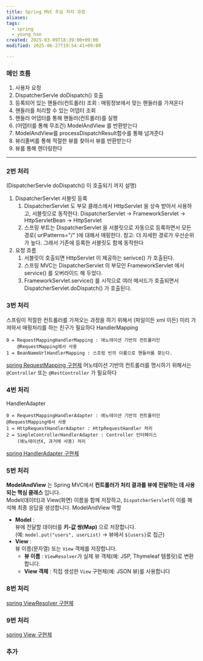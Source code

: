 ```yaml
---
title: Spring MVC 주요 처리 과정
aliases: 
tags:
  - spring
  - young_han
created: 2025-03-09T18:39:00+09:00
modified: 2025-06-27T19:54:41+09:00

---
```


### 메인 흐름
1. 사용자 요청
2. DispatcherServle doDispatch() 호출
3. 등록되어 있는 핸들러(컨트롤러) 조회 : 매핑정보에서 맞는 핸들러를 가져온다
4. 핸들러를 처리할 수 있는 어댑터 조회
5. 핸들러 어댑터를 통해 핸들러(컨트롤러)를 실행
6. (어뎁터를 통해 무조건) ModelAndView 를 반환받는다
7. ModelAndView를 processDispatchResult함수를 통해 넘겨준다
8. 뷰리졸버를 통해 적절한 뷰를 찾아서 뷰를 반환받는다
9. 뷰를 통해 렌더링한다






---


### 2번 처리
(DispatcherServle doDispatch() 이 호출되기 까지 설명)
1. DispatcherServlet 서블릿 등록
	1. DispatcherServlet 도 부모 클래스에서 HttpServlet 을 상속 받아서 사용하고, 서블릿으로 동작한다. 
	   DispatcherServlet -> FrameworkServlet -> HttpServletBean -> HttpServlet
	2. 스프링 부트는 DispatcherServlet 을 서블릿으로 자동으로 등록하면서 모든 경로( urlPatterns="/" )에 대해서 매핑한다. 
	   참고: 더 자세한 경로가 우선순위가 높다. 그래서 기존에 등록한 서블릿도 함께 동작한다
2. 요청 흐름
	1. 서블릿이 호출되면 HttpServlet 이 제공하는 serivce() 가 호출된다.
	2. 스프링 MVC는 DispatcherServlet 의 부모인 FrameworkServlet 에서 service() 를 오버라이드 해 두었다.
	3. FrameworkServlet.service() 를 시작으로 여러 메서드가 호출되면서 DispatcherServlet.doDispatch() 가 호출된다.


### 3번 처리
스프링이 적절한 컨트롤러를 가져오는 과정을 하기 위해서 (파일이든 xml 이든) 미리 가져와서 매핑처리를 하는 친구가 필요하다
HandlerMapping 

```
0 = RequestMappingHandlerMapping : 애노테이션 기반의 컨트롤러인
	@RequestMapping에서 사용
1 = BeanNameUrlHandlerMapping : 스프링 빈의 이름으로 핸들러를 찾는다.
```

[spring RequestMapping 구현체](../02.inbox/spring%20RequestMapping%20구현체.md)
어노테이션 기반의 컨트롤러를 명시하기 위해서는 `@Controller` 또는 `@RestController` 가 필요하다

### 4번 처리
HandlerAdapter

```
0 = RequestMappingHandlerAdapter : 애노테이션 기반의 컨트롤러인 @RequestMapping에서 사용
1 = HttpRequestHandlerAdapter : HttpRequestHandler 처리
2 = SimpleControllerHandlerAdapter : Controller 인터페이스
	(애노테이션X, 과거에 사용) 처리
```

[spring HandlerAdapter 구현체](../02.inbox/spring%20HandlerAdapter%20구현체.md)

### 5번 처리
**ModelAndView** 는 Spring MVC에서 **컨트롤러가 처리 결과를 뷰에 전달하는 데 사용되는 핵심 클래스** 입니다.  
Model(데이터)과 View(화면) 이름을 함께 저장하고, `DispatcherServlet`이 이를 해석해 최종 응답을 생성합니다.
ModelAndView 역할
- **Model** :  
    뷰에 전달할 데이터를 **키-값 쌍(Map)** 으로 저장합니다.  
    (예: `model.put("users", userList)` → 뷰에서 `${users}`로 접근)
- **View** :  
    뷰 이름(문자열) 또는 `View` 객체를 저장합니다.
    - **뷰 이름** : `ViewResolver`가 실제 뷰 객체(예: JSP, Thymeleaf 템플릿)로 변환합니다.
    - **View 객체** : 직접 생성한 `View` 구현체(예: JSON 뷰)를 사용합니다

### 8번 처리
[spring ViewResolver 구현체](../02.inbox/spring%20ViewResolver%20구현체.md)

### 9번 처리
[spring View 구현체](../02.inbox/spring%20View%20구현체.md)

### 추가 
